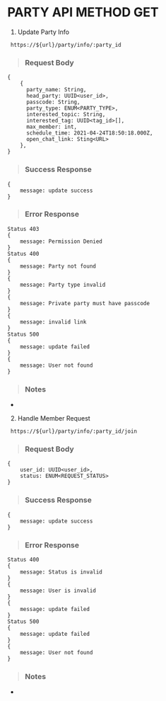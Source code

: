 # PARTY API METHOD GET

1. Update Party Info

` https://${url}/party/info/:party_id`

> ### Request Body

```
{
    {
      party_name: String,
      head_party: UUID<user_id>,
      passcode: String,
      party_type: ENUM<PARTY_TYPE>,
      interested_topic: String,
      interested_tag: UUID<tag_id>[],
      max_member: int,
      schedule_time: 2021-04-24T18:50:18.000Z,
      open_chat_link: Sting<URL>
    },
}
```

> ### Success Response

```
{
    message: update success
}
```

> ### Error Response

```
Status 403
{
    message: Permission Denied
}
Status 400
{
    message: Party not found
}
{
    message: Party type invalid
}
{
    message: Private party must have passcode
}
{
    message: invalid link
}
Status 500 
{
    message: update failed
}
{
    message: User not found
}
```

> ### Notes

-

2. Handle Member Request

` https://${url}/party/info/:party_id/join`

> ### Request Body

```
{
    user_id: UUID<user_id>,
    status: ENUM<REQUEST_STATUS>
}
```

> ### Success Response

```
{
    message: update success
}
```

> ### Error Response

```
Status 400
{
    message: Status is invalid
}
{
    message: User is invalid
}
{
    message: update failed
}
Status 500
{
    message: update failed
}
{
    message: User not found
}

```

> ### Notes

-
